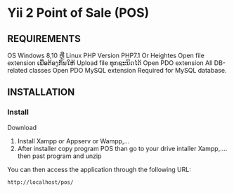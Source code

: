 Yii 2 Point of Sale (POS)
============================


REQUIREMENTS
------------

OS	Windows 8,10 ຫຼື Linux
PHP Version 	PHP7.1 Or Heightes
Open file extension  ເພື່ອ​ຕ້ອງ​ກັນ​ໃຫ້ Upload file ທຸກ​ຊະ​ນິດ​ໄດ້
Open PDO extension All DB-related classes
Open PDO MySQL extension Required for MySQL database. 


INSTALLATION
------------

### Install

Download 
1. Install Xampp or Appserv or Wampp,... 
2. After installer copy program POS than go to your drive intaller Xampp,....
   then past program and unzip    

You can then access the application through the following URL:
~~~
http://localhost/pos/
~~~

